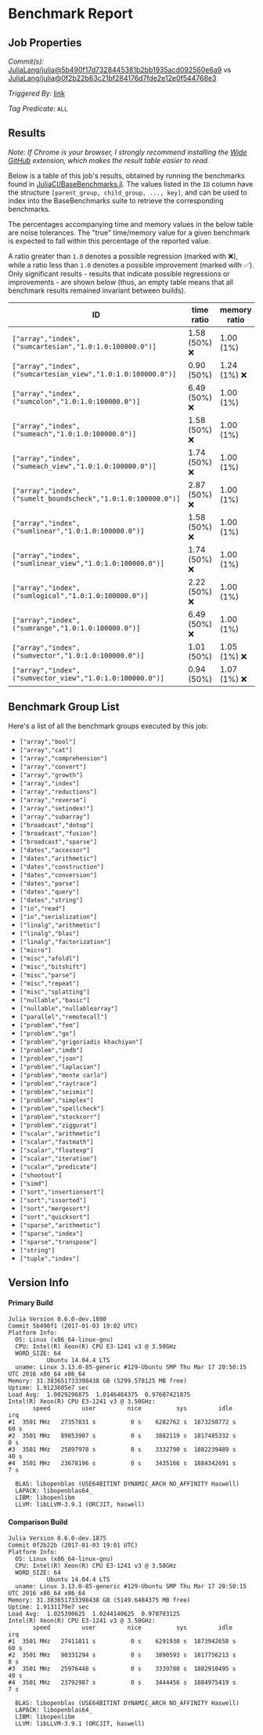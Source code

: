 # Benchmark Report

## Job Properties

*Commit(s):* [JuliaLang/julia@5b490f17d7328445381b2bb1935acd092560e6a9](https://github.com/JuliaLang/julia/commit/5b490f17d7328445381b2bb1935acd092560e6a9) vs [JuliaLang/julia@0f2b22b63c21bf284176d7fde2e12e0f544768e3](https://github.com/JuliaLang/julia/commit/0f2b22b63c21bf284176d7fde2e12e0f544768e3)

*Triggered By:* [link](https://github.com/JuliaLang/julia/pull/18777#issuecomment-270195821)

*Tag Predicate:* `ALL`

## Results

*Note: If Chrome is your browser, I strongly recommend installing the [Wide GitHub](https://chrome.google.com/webstore/detail/wide-github/kaalofacklcidaampbokdplbklpeldpj?hl=en)
extension, which makes the result table easier to read.*

Below is a table of this job's results, obtained by running the benchmarks found in
[JuliaCI/BaseBenchmarks.jl](https://github.com/JuliaCI/BaseBenchmarks.jl). The values
listed in the `ID` column have the structure `[parent_group, child_group, ..., key]`,
and can be used to index into the BaseBenchmarks suite to retrieve the corresponding
benchmarks.

The percentages accompanying time and memory values in the below table are noise tolerances. The "true"
time/memory value for a given benchmark is expected to fall within this percentage of the reported value.

A ratio greater than `1.0` denotes a possible regression (marked with :x:), while a ratio less
than `1.0` denotes a possible improvement (marked with :white_check_mark:). Only significant results - results
that indicate possible regressions or improvements - are shown below (thus, an empty table means that all
benchmark results remained invariant between builds).

| ID | time ratio | memory ratio |
|----|------------|--------------|
| `["array","index",("sumcartesian","1.0:1.0:100000.0")]` | 1.58 (50%) :x: | 1.00 (1%)  |
| `["array","index",("sumcartesian_view","1.0:1.0:100000.0")]` | 0.90 (50%)  | 1.24 (1%) :x: |
| `["array","index",("sumcolon","1.0:1.0:100000.0")]` | 6.49 (50%) :x: | 1.00 (1%)  |
| `["array","index",("sumeach","1.0:1.0:100000.0")]` | 1.58 (50%) :x: | 1.00 (1%)  |
| `["array","index",("sumeach_view","1.0:1.0:100000.0")]` | 1.74 (50%) :x: | 1.00 (1%)  |
| `["array","index",("sumelt_boundscheck","1.0:1.0:100000.0")]` | 2.87 (50%) :x: | 1.00 (1%)  |
| `["array","index",("sumlinear","1.0:1.0:100000.0")]` | 1.58 (50%) :x: | 1.00 (1%)  |
| `["array","index",("sumlinear_view","1.0:1.0:100000.0")]` | 1.74 (50%) :x: | 1.00 (1%)  |
| `["array","index",("sumlogical","1.0:1.0:100000.0")]` | 2.22 (50%) :x: | 1.00 (1%)  |
| `["array","index",("sumrange","1.0:1.0:100000.0")]` | 6.49 (50%) :x: | 1.00 (1%)  |
| `["array","index",("sumvector","1.0:1.0:100000.0")]` | 1.01 (50%)  | 1.05 (1%) :x: |
| `["array","index",("sumvector_view","1.0:1.0:100000.0")]` | 0.94 (50%)  | 1.07 (1%) :x: |

## Benchmark Group List

Here's a list of all the benchmark groups executed by this job:

- `["array","bool"]`
- `["array","cat"]`
- `["array","comprehension"]`
- `["array","convert"]`
- `["array","growth"]`
- `["array","index"]`
- `["array","reductions"]`
- `["array","reverse"]`
- `["array","setindex!"]`
- `["array","subarray"]`
- `["broadcast","dotop"]`
- `["broadcast","fusion"]`
- `["broadcast","sparse"]`
- `["dates","accessor"]`
- `["dates","arithmetic"]`
- `["dates","construction"]`
- `["dates","conversion"]`
- `["dates","parse"]`
- `["dates","query"]`
- `["dates","string"]`
- `["io","read"]`
- `["io","serialization"]`
- `["linalg","arithmetic"]`
- `["linalg","blas"]`
- `["linalg","factorization"]`
- `["micro"]`
- `["misc","afoldl"]`
- `["misc","bitshift"]`
- `["misc","parse"]`
- `["misc","repeat"]`
- `["misc","splatting"]`
- `["nullable","basic"]`
- `["nullable","nullablearray"]`
- `["parallel","remotecall"]`
- `["problem","fem"]`
- `["problem","go"]`
- `["problem","grigoriadis khachiyan"]`
- `["problem","imdb"]`
- `["problem","json"]`
- `["problem","laplacian"]`
- `["problem","monte carlo"]`
- `["problem","raytrace"]`
- `["problem","seismic"]`
- `["problem","simplex"]`
- `["problem","spellcheck"]`
- `["problem","stockcorr"]`
- `["problem","ziggurat"]`
- `["scalar","arithmetic"]`
- `["scalar","fastmath"]`
- `["scalar","floatexp"]`
- `["scalar","iteration"]`
- `["scalar","predicate"]`
- `["shootout"]`
- `["simd"]`
- `["sort","insertionsort"]`
- `["sort","issorted"]`
- `["sort","mergesort"]`
- `["sort","quicksort"]`
- `["sparse","arithmetic"]`
- `["sparse","index"]`
- `["sparse","transpose"]`
- `["string"]`
- `["tuple","index"]`

## Version Info

#### Primary Build

```
Julia Version 0.6.0-dev.1880
Commit 5b490f1 (2017-01-03 19:02 UTC)
Platform Info:
  OS: Linux (x86_64-linux-gnu)
  CPU: Intel(R) Xeon(R) CPU E3-1241 v3 @ 3.50GHz
  WORD_SIZE: 64
           Ubuntu 14.04.4 LTS
  uname: Linux 3.13.0-85-generic #129-Ubuntu SMP Thu Mar 17 20:50:15 UTC 2016 x86_64 x86_64
Memory: 31.383651733398438 GB (5299.578125 MB free)
Uptime: 1.9123605e7 sec
Load Avg:  1.0029296875  1.0146484375  0.97607421875
Intel(R) Xeon(R) CPU E3-1241 v3 @ 3.50GHz: 
       speed         user         nice          sys         idle          irq
#1  3501 MHz   27357831 s          0 s    6282762 s  1873250772 s         60 s
#2  3501 MHz   89853907 s          0 s    3882119 s  1817485332 s          8 s
#3  3501 MHz   25897978 s          0 s    3332790 s  1882239489 s         40 s
#4  3501 MHz   23678196 s          0 s    3435166 s  1884342691 s          7 s

  BLAS: libopenblas (USE64BITINT DYNAMIC_ARCH NO_AFFINITY Haswell)
  LAPACK: libopenblas64_
  LIBM: libopenlibm
  LLVM: libLLVM-3.9.1 (ORCJIT, haswell)

```

#### Comparison Build

```
Julia Version 0.6.0-dev.1875
Commit 0f2b22b (2017-01-03 19:01 UTC)
Platform Info:
  OS: Linux (x86_64-linux-gnu)
  CPU: Intel(R) Xeon(R) CPU E3-1241 v3 @ 3.50GHz
  WORD_SIZE: 64
           Ubuntu 14.04.4 LTS
  uname: Linux 3.13.0-85-generic #129-Ubuntu SMP Thu Mar 17 20:50:15 UTC 2016 x86_64 x86_64
Memory: 31.383651733398438 GB (5149.6484375 MB free)
Uptime: 1.9131179e7 sec
Load Avg:  1.025390625  1.0244140625  0.970703125
Intel(R) Xeon(R) CPU E3-1241 v3 @ 3.50GHz: 
       speed         user         nice          sys         idle          irq
#1  3501 MHz   27411811 s          0 s    6291930 s  1873942658 s         60 s
#2  3501 MHz   90331294 s          0 s    3890593 s  1817756213 s          8 s
#3  3501 MHz   25976448 s          0 s    3339780 s  1882910495 s         40 s
#4  3501 MHz   23792987 s          0 s    3444456 s  1884975419 s          7 s

  BLAS: libopenblas (USE64BITINT DYNAMIC_ARCH NO_AFFINITY Haswell)
  LAPACK: libopenblas64_
  LIBM: libopenlibm
  LLVM: libLLVM-3.9.1 (ORCJIT, haswell)

```

